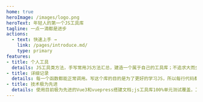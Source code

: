```yaml
---
home: true
heroImage: /images/logo.png
heroText: 年轻人的第一个JS工具库
tagline: 一点一滴都是进步
actions:
  - text: 快速上手 →
    link: /pages/introduce.md/
    type: primary
features:
- title: 个人工具
  details: JS工具类方法，手写常用JS方法汇总，建造一个属于自己的工具库；不追求大而全，目标是小而实用
- title: 详细记录
  details: 每一个函数都能正常调用。写这个库的目的是为了更好的学习JS，所以每行代码都有注释，并且有详细解释，好记性不如烂笔头。
- title: 技术极为先进
  details: 使用目前极为先进的Vue3和vuepress搭建文档;js工具库100%单元测试覆盖，工具库方法使用JS编写，后期将会使用TS改造
---
```

